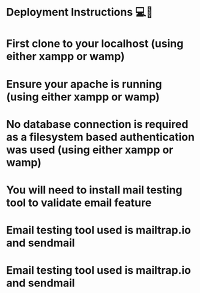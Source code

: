 Deployment Instructions 💻🚀
===============================

# First clone to your localhost (using either xampp or wamp)
# Ensure your apache is running (using either xampp or wamp)
# No database connection is required as a filesystem based authentication was used (using either xampp or wamp)
# You will need to install mail testing tool to validate email feature
# Email testing tool used is mailtrap.io and sendmail
# Email testing tool used is mailtrap.io and sendmail